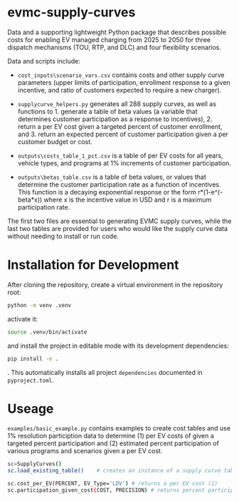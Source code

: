# evmc-supply-curves
Data and a supporting lightweight Python package that describes possible costs for enabling EV managed charging from 2025 to 2050 for three dispatch mechanisms (TOU, RTP, and DLC) and four flexibility scenarios.

Data and scripts include:
- `cost_inputs\scenario_vars.csv` contains costs and other supply curve parameters (upper limits of participation, enrollment response to a given incentive, and ratio of customers expected to require a new charger). 

- `supplycurve_helpers.py` generates all 288 supply curves, as well as functions to 1. generate a table of beta values (a variable that determines customer participation as a response to incentives), 2. return a per EV cost given a targeted percent of customer enrollment, and 3. return an expected percent of customer participation given a per customer budget or cost.

- `outputs\costs_table_1_pct.csv` is a table of per EV costs for all years, vehicle types, and programs at 1% increments of customer participation.

- `outputs\betas_table.csv` is a table of beta values, or values that determine the customer participation rate as a function of incentives. This function is a decaying exponential response or the form r*(1-e^(-beta*x)) where x is the incentive value in USD and r is a maximum participation rate.

The first two files are essential to generating EVMC supply curves, while the last two tables are provided for users who would like the supply curve data without needing to install or run code. 

# Installation for Development
After cloning the repository, create a virtual environment in the repository root:
```bash
python -m venv .venv
```
activate it:
```bash
source .venv/bin/activate
```
and install the project in editable mode with its development dependencies:
```bash
pip install -e .
```
. This automatically installs all project `dependencies` documented in `pyproject.toml`.

# Useage
`examples/basic_example.py` contains examples to create cost tables and use 1% resolution particiption data to determine (1) per EV costs of given a targeted percent participation and (2) estimated percent participation of various programs and scenarios given a per EV cost.

```bash
sc=SupplyCurves()           
sc.load_existing_table()    # creates an instance of a supply curve table that can be queried

sc.cost_per_EV(PERCENT, EV_Type='LDV') # returns a per EV cost (1)
sc.participation_given_cost(COST, PRECISION) # returns percent participation

```
